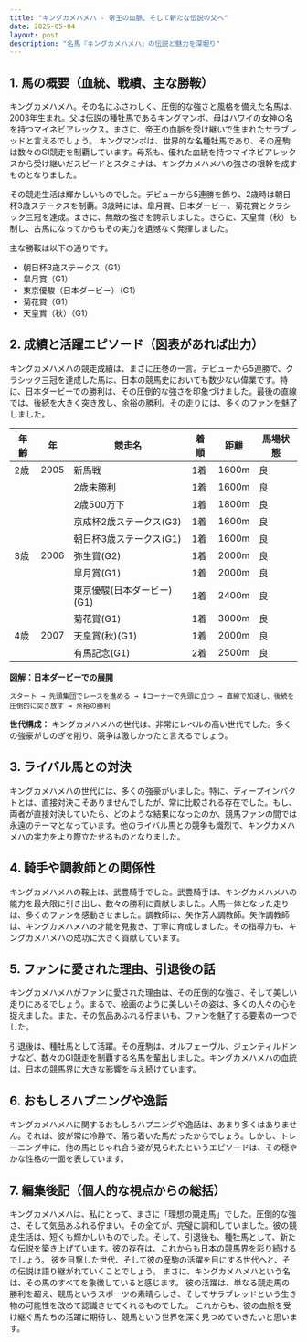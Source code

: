 ```yaml
---
title: "キングカメハメハ - 帝王の血脈、そして新たな伝説の父へ"
date: 2025-05-04
layout: post
description: "名馬『キングカメハメハ』の伝説と魅力を深堀り"
---
```


## 1. 馬の概要（血統、戦績、主な勝鞍）

キングカメハメハ。その名にふさわしく、圧倒的な強さと風格を備えた名馬は、2003年生まれ。父は伝説の種牡馬であるキングマンボ、母はハワイの女神の名を持つマイネビアレックス。まさに、帝王の血脈を受け継いで生まれたサラブレッドと言えるでしょう。  キングマンボは、世界的な名種牡馬であり、その産駒は数々のGI競走を制覇しています。母系も、優れた血統を持つマイネビアレックスから受け継いだスピードとスタミナは、キングカメハメハの強さの根幹を成すものとなりました。

その競走生活は輝かしいものでした。デビューから5連勝を飾り、2歳時は朝日杯3歳ステークスを制覇。3歳時には、皐月賞、日本ダービー、菊花賞とクラシック三冠を達成。まさに、無敵の強さを誇示しました。さらに、天皇賞（秋）も制し、古馬になってからもその実力を遺憾なく発揮しました。

主な勝鞍は以下の通りです。

* 朝日杯3歳ステークス（G1）
* 皐月賞（G1）
* 東京優駿（日本ダービー）（G1）
* 菊花賞（G1）
* 天皇賞（秋）（G1）


## 2. 成績と活躍エピソード（図表があれば出力）

キングカメハメハの競走成績は、まさに圧巻の一言。デビューから5連勝で、クラシック三冠を達成した馬は、日本の競馬史においても数少ない偉業です。特に、日本ダービーでの勝利は、その圧倒的な強さを印象づけました。最後の直線では、後続を大きく突き放し、余裕の勝利。その走りには、多くのファンを魅了しました。

| 年齢 | 年 | 競走名 | 着順 | 距離 | 馬場状態 |
|---|---|---|---|---|---|
| 2歳 | 2005 | 新馬戦 | 1着 | 1600m | 良 |
|  |  | 2歳未勝利 | 1着 | 1600m | 良 |
|  |  | 2歳500万下 | 1着 | 1800m | 良 |
|  |  | 京成杯2歳ステークス(G3) | 1着 | 1600m | 良 |
|  |  | 朝日杯3歳ステークス(G1) | 1着 | 1600m | 良 |
| 3歳 | 2006 | 弥生賞(G2) | 1着 | 2000m | 良 |
|  |  | 皐月賞(G1) | 1着 | 2000m | 良 |
|  |  | 東京優駿(日本ダービー)(G1) | 1着 | 2400m | 良 |
|  |  | 菊花賞(G1) | 1着 | 3000m | 良 |
| 4歳 | 2007 | 天皇賞(秋)(G1) | 1着 | 2000m | 良 |
|  |  | 有馬記念(G1) | 2着 | 2500m | 良 |


**図解：日本ダービーでの展開**

```
スタート → 先頭集団でレースを進める → 4コーナーで先頭に立つ → 直線で加速し、後続を圧倒的に突き放す → 余裕の勝利
```

**世代構成：** キングカメハメハの世代は、非常にレベルの高い世代でした。多くの強豪がしのぎを削り、競争は激しかったと言えるでしょう。


## 3. ライバル馬との対決

キングカメハメハの世代には、多くの強豪がいました。特に、ディープインパクトとは、直接対決こそありませんでしたが、常に比較される存在でした。もし、両者が直接対決していたら、どのような結果になったのか、競馬ファンの間では永遠のテーマとなっています。他のライバル馬との競争も熾烈で、キングカメハメハの実力をより際立たせるものとなりました。


## 4. 騎手や調教師との関係性

キングカメハメハの鞍上は、武豊騎手でした。武豊騎手は、キングカメハメハの能力を最大限に引き出し、数々の勝利に貢献しました。人馬一体となった走りは、多くのファンを感動させました。調教師は、矢作芳人調教師。矢作調教師は、キングカメハメハの才能を見抜き、丁寧に育成しました。その指導力も、キングカメハメハの成功に大きく貢献しています。


## 5. ファンに愛された理由、引退後の話

キングカメハメハがファンに愛された理由は、その圧倒的な強さ、そして美しい走りにあるでしょう。まるで、絵画のように美しいその姿は、多くの人々の心を捉えました。また、その気品あふれる佇まいも、ファンを魅了する要素の一つでした。

引退後は、種牡馬として活躍。その産駒は、オルフェーヴル、ジェンティルドンナなど、数々のGI競走を制覇する名馬を輩出しました。キングカメハメハの血統は、日本の競馬界に大きな影響を与え続けています。


## 6. おもしろハプニングや逸話

キングカメハメハに関するおもしろハプニングや逸話は、あまり多くはありません。それは、彼が常に冷静で、落ち着いた馬だったからでしょう。しかし、トレーニング中に、他の馬とじゃれ合う姿が見られたというエピソードは、その穏やかな性格の一面を表しています。


## 7. 編集後記（個人的な視点からの総括）

キングカメハメハは、私にとって、まさに「理想の競走馬」でした。圧倒的な強さ、そして気品あふれる佇まい。その全てが、完璧に調和していました。彼の競走生活は、短くも輝かしいものでした。そして、引退後も、種牡馬として、新たな伝説を築き上げています。彼の存在は、これからも日本の競馬界を彩り続けるでしょう。  彼を目撃した世代、そして彼の産駒の活躍を目にする世代へと、その伝説は語り継がれていくことでしょう。  まさに、キングカメハメハという名は、その馬のすべてを象徴していると感じます。  彼の活躍は、単なる競走馬の勝利を超え、競馬というスポーツの素晴らしさ、そしてサラブレッドという生き物の可能性を改めて認識させてくれるものでした。  これからも、彼の血脈を受け継ぐ馬たちの活躍に期待し、競馬という世界を深く見つめていきたいと思います。
